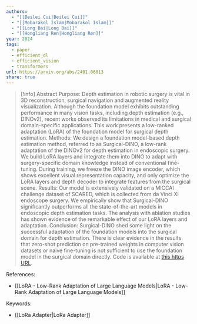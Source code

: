 ```yaml
---
authors:
  - "[[Beilei Cui|Beilei Cui]]"
  - "[[Mobarakol Islam|Mobarakol Islam]]"
  - "[[Long Bai|Long Bai]]"
  - "[[Hongliang Ren|Hongliang Ren]]"
year: 2024
tags:
  - paper
  - efficient_dl
  - efficient_vision
  - transformers
url: https://arxiv.org/abs/2401.06013
share: true
---
```

> [!info] Abstract
> Purpose: Depth estimation in robotic surgery is vital in 3D reconstruction, surgical navigation and augmented reality visualization. Although the foundation model exhibits outstanding performance in many vision tasks, including depth estimation (e.g., DINOv2), recent works observed its limitations in medical and surgical domain-specific applications. This work presents a low-ranked adaptation (LoRA) of the foundation model for surgical depth estimation. Methods: We design a foundation model-based depth estimation method, referred to as Surgical-DINO, a low-rank adaptation of the DINOv2 for depth estimation in endoscopic surgery. We build LoRA layers and integrate them into DINO to adapt with surgery-specific domain knowledge instead of conventional fine-tuning. During training, we freeze the DINO image encoder, which shows excellent visual representation capacity, and only optimize the LoRA layers and depth decoder to integrate features from the surgical scene. Results: Our model is extensively validated on a MICCAI challenge dataset of SCARED, which is collected from da Vinci Xi endoscope surgery. We empirically show that Surgical-DINO significantly outperforms all the state-of-the-art models in endoscopic depth estimation tasks. The analysis with ablation studies has shown evidence of the remarkable effect of our LoRA layers and adaptation. Conclusion: Surgical-DINO shed some light on the successful adaptation of the foundation models into the surgical domain for depth estimation. There is clear evidence in the results that zero-shot prediction on pre-trained weights in computer vision datasets or naive fine-tuning is not sufficient to use the foundation model in the surgical domain directly. Code is available at [this https URL](https://github.com/BeileiCui/SurgicalDINO).

References:
- [[LoRA - Low-Rank Adaptation of Large Language Models|LoRA - Low-Rank Adaptation of Large Language Models]]

Keywords:
- [[LoRa Adapter|LoRa Adapter]]